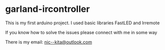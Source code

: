 # garland-ircontroller
This is my first arduino project.
I used basic libraries FastLED and Irremote

If you know how to solve the issues please connect with me in some way

There is my email: nic--kita@outlook.com
